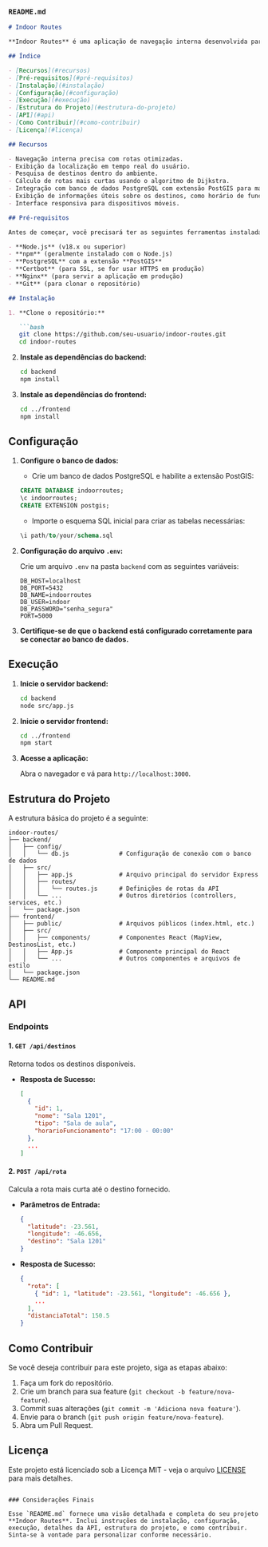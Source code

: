 ### `README.md`

```markdown
# Indoor Routes

**Indoor Routes** é uma aplicação de navegação interna desenvolvida para ambientes como instituições de ensino, shoppings, hospitais e outros locais onde a navegação interna é necessária. A aplicação permite aos usuários encontrar rotas otimizadas entre diferentes pontos dentro desses ambientes, similar ao funcionamento de aplicativos de navegação como Google Maps ou Waze, mas focado exclusivamente em navegação indoor.

## Índice

- [Recursos](#recursos)
- [Pré-requisitos](#pré-requisitos)
- [Instalação](#instalação)
- [Configuração](#configuração)
- [Execução](#execução)
- [Estrutura do Projeto](#estrutura-do-projeto)
- [API](#api)
- [Como Contribuir](#como-contribuir)
- [Licença](#licença)

## Recursos

- Navegação interna precisa com rotas otimizadas.
- Exibição da localização em tempo real do usuário.
- Pesquisa de destinos dentro do ambiente.
- Cálculo de rotas mais curtas usando o algoritmo de Dijkstra.
- Integração com banco de dados PostgreSQL com extensão PostGIS para manipulação geoespacial.
- Exibição de informações úteis sobre os destinos, como horário de funcionamento.
- Interface responsiva para dispositivos móveis.

## Pré-requisitos

Antes de começar, você precisará ter as seguintes ferramentas instaladas:

- **Node.js** (v18.x ou superior)
- **npm** (geralmente instalado com o Node.js)
- **PostgreSQL** com a extensão **PostGIS**
- **Certbot** (para SSL, se for usar HTTPS em produção)
- **Nginx** (para servir a aplicação em produção)
- **Git** (para clonar o repositório)

## Instalação

1. **Clone o repositório:**

   ```bash
   git clone https://github.com/seu-usuario/indoor-routes.git
   cd indoor-routes
   ```

2. **Instale as dependências do backend:**

   ```bash
   cd backend
   npm install
   ```

3. **Instale as dependências do frontend:**

   ```bash
   cd ../frontend
   npm install
   ```

## Configuração

1. **Configure o banco de dados:**

   - Crie um banco de dados PostgreSQL e habilite a extensão PostGIS:

   ```sql
   CREATE DATABASE indoorroutes;
   \c indoorroutes;
   CREATE EXTENSION postgis;
   ```

   - Importe o esquema SQL inicial para criar as tabelas necessárias:

   ```sql
   \i path/to/your/schema.sql
   ```

2. **Configuração do arquivo `.env`:**

   Crie um arquivo `.env` na pasta `backend` com as seguintes variáveis:

   ```plaintext
   DB_HOST=localhost
   DB_PORT=5432
   DB_NAME=indoorroutes
   DB_USER=indoor
   DB_PASSWORD="senha_segura"
   PORT=5000
   ```

3. **Certifique-se de que o backend está configurado corretamente para se conectar ao banco de dados.**

## Execução

1. **Inicie o servidor backend:**

   ```bash
   cd backend
   node src/app.js
   ```

2. **Inicie o servidor frontend:**

   ```bash
   cd ../frontend
   npm start
   ```

3. **Acesse a aplicação:**

   Abra o navegador e vá para `http://localhost:3000`.

## Estrutura do Projeto

A estrutura básica do projeto é a seguinte:

```
indoor-routes/
├── backend/
│   ├── config/
│   │   └── db.js              # Configuração de conexão com o banco de dados
│   ├── src/
│   │   ├── app.js             # Arquivo principal do servidor Express
│   │   ├── routes/
│   │   │   └── routes.js      # Definições de rotas da API
│   │   └── ...                # Outros diretórios (controllers, services, etc.)
│   └── package.json
├── frontend/
│   ├── public/                # Arquivos públicos (index.html, etc.)
│   ├── src/
│   │   ├── components/        # Componentes React (MapView, DestinosList, etc.)
│   │   ├── App.js             # Componente principal do React
│   │   └── ...                # Outros componentes e arquivos de estilo
│   └── package.json
└── README.md
```

## API

### Endpoints

#### 1. `GET /api/destinos`

Retorna todos os destinos disponíveis.

- **Resposta de Sucesso:**
  ```json
  [
    {
      "id": 1,
      "nome": "Sala 1201",
      "tipo": "Sala de aula",
      "horarioFuncionamento": "17:00 - 00:00"
    },
    ...
  ]
  ```

#### 2. `POST /api/rota`

Calcula a rota mais curta até o destino fornecido.

- **Parâmetros de Entrada:**
  ```json
  {
    "latitude": -23.561,
    "longitude": -46.656,
    "destino": "Sala 1201"
  }
  ```

- **Resposta de Sucesso:**
  ```json
  {
    "rota": [
      { "id": 1, "latitude": -23.561, "longitude": -46.656 },
      ...
    ],
    "distanciaTotal": 150.5
  }
  ```

## Como Contribuir

Se você deseja contribuir para este projeto, siga as etapas abaixo:

1. Faça um fork do repositório.
2. Crie um branch para sua feature (`git checkout -b feature/nova-feature`).
3. Commit suas alterações (`git commit -m 'Adiciona nova feature'`).
4. Envie para o branch (`git push origin feature/nova-feature`).
5. Abra um Pull Request.

## Licença

Este projeto está licenciado sob a Licença MIT - veja o arquivo [LICENSE](LICENSE) para mais detalhes.
```

### Considerações Finais

Esse `README.md` fornece uma visão detalhada e completa do seu projeto **Indoor Routes**. Inclui instruções de instalação, configuração, execução, detalhes da API, estrutura do projeto, e como contribuir. Sinta-se à vontade para personalizar conforme necessário. 
